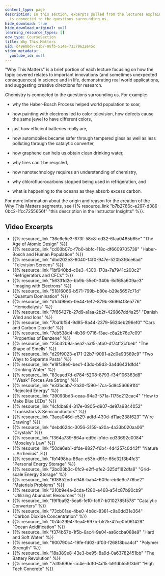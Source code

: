 ```yaml
---
content_type: page
description: In this section, excerpts pulled from the lectures explain how chemistry
  is connected to the questions surrounding us.
hide_download: true
hide_download_original: null
learning_resource_types: []
ocw_type: CourseSection
title: Why This Matters
uid: d49e8bd7-c1b7-98fb-514e-71379622e45c
video_metadata:
  youtube_id: null
---
```


"Why This Matters" is a brief portion of each lecture focusing on how the topic covered relates to important innovations (and sometimes unexpected consequences) in science and in life, demonstrating real world applications, and suggesting creative directions for research.

Chemistry is connected to the questions surrounding us. For example:

*   why the Haber-Bosch Process helped world population to soar,
*   how painting with electrons led to color television, how defects cause the same jewel to have different colors,
*   just how efficient batteries really are,
*   how automobiles became safer through tempered glass as well as less polluting through the catalytic converter,
*   how graphene can help us obtain clean drinking water,
*   why tires can’t be recycled,
*   how nanotechnology requires an understanding of chemistry,

*   why chlorofluorocarbons stopped being used in refrigeration, and
*   what is happening to the oceans as they absorb excess carbon.

For more information about the origin and reason for the creation of the Why This Matters segments, see {{% resource_link "b7b2766c-e267-d389-0bc2-1fcc7255656f" "this description in the Instructor Insights" %}}.

Video Excerpts
--------------

*   {{% resource_link "36c6e5e3-673f-58c8-cd32-6faa0485b65e" "The Age of Atomic Design" %}}
*   {{% resource_link "cd00b07c-f7b0-bbfc-118c-df6609705739" "Haber-Bosch and Human Population" %}}
*   {{% resource_link "dbd202e3-9040-14f0-947e-520b3f6ce6ad" "Television Screens" %}}
*   {{% resource_link "1bf940bd-c0e3-4300-170a-7a7941c200c2" "Refrigerators and CFCs" %}}
*   {{% resource_link "56331d2e-bb9b-55e0-340b-6df65a609ae3" "Imaging with Electrons" %}}
*   {{% resource_link "51816066-b571-799b-b80e-b29e5657c71d" "Quantum Domination" %}}
*   {{% resource_link "d1dd99eb-0e44-1ef2-879b-86964f3ea776" "Hemodialysis" %}}
*   {{% resource_link "7f65427b-27d9-a1aa-2b2f-429867dd4a25" "Danish Wind and Ions" %}}
*   {{% resource_link "7ba1bf54-9d95-8a44-2379-5624eb296ef0" "Cars and Carbon Dioxide" %}}
*   {{% resource_link "7eb538d4-4b36-9716-f3ae-c8a2b76e7c09" "Properties of Benzene" %}}
*   {{% resource_link "25b32b9a-aea2-aa15-afb0-df74ff3cfbeb" "The Shape of Smells" %}}
*   {{% resource_link "d29f9023-e171-22b7-9091-a2d0e93569c9" "Two Ways to Separate Pasta" %}}
*   {{% resource_link "e18f38e0-bec1-43dc-b9d3-3a4d6431dfd4" "Drinking Water" %}}
*   {{% resource_link "83eaed7d-d784-5208-8793-f34f106363d8" "\"Weak” Forces Are Strong" %}}
*   {{% resource_link "e33bcab7-2a30-f596-17ca-5d8c566691f4" "Rejected Energy" %}}
*   {{% resource_link "39093bd3-ceaa-94a3-571a-1175c212cac4" "How to Make Blue LEDs" %}}
*   {{% resource_link "4cfdba84-317e-0905-d907-de97a9844052" "Transistors & Semiconductors" %}}
*   {{% resource_link "3aca046d-e529-adfd-430d-d11ac238f623" "Wire Drawing" %}}
*   {{% resource_link "debd624c-3056-3159-a20a-4a33b020aa06" "Crystals" %}}
*   {{% resource_link "f364a739-864a-ed9d-b1de-cd33692c0084" "Moseley’s Law" %}}
*   {{% resource_link "50de6eb1-dfde-8827-f6b4-4d4257c0d43f" "Nature + Arrhenius" %}}
*   {{% resource_link "fb1498ba-86ac-e53b-d91e-65c32f3b4fc3" "Personal Energy Storage" %}}
*   {{% resource_link "2bd03b3c-0fc9-e2ff-afe2-325df182dfa9" "Grid-scale Energy Storage" %}}
*   {{% resource_link "618852ed-e946-bab4-609c-eb6e9c778be2" "Materials Problems" %}}
*   {{% resource_link "210b9e4a-2cda-f280-e468-a54c87b90cb9" "Utilizing Abundant Resources" %}}
*   {{% resource_link "f9ffba92-5ea6-fe10-fc97-b0102785f578" "Catalytic Converters" %}}
*   {{% resource_link "73cb01ae-4be0-4b8d-8381-c9a0dd31e364" "Carbon Dioxide Concentration" %}}
*   {{% resource_link "074c2994-3ea4-697b-b525-42ce0b061428" "Ocean Acidification" %}}
*   {{% resource_link "f374b57b-1f5b-6ac4-9e04-aa6ccba088e9" "Hard and Soft Water" %}}
*   {{% resource_link "900790c4-19fe-fd02-df03-f26818bca4cf" "Polymer Strength" %}}
*   {{% resource_link "18a389e8-43e3-be95-8a9d-0a63782451bb" "The Battery Revolution" %}}
*   {{% resource_link "7d35690e-cc4e-ddf0-4c15-b91db559f3b6" "High Tech Concrete" %}}